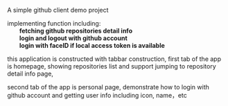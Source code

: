 A simple github client demo project

implementing function including:</br>
<B>&emsp;&emsp;fetching github repositories detail info</B></br>
<B>&emsp;&emsp;login and logout with github account</B></br>
<B>&emsp;&emsp;login with faceID if local access token is available</B></br>

this application is constructed with tabbar construction, first tab of the app is homepage, 
showing repositories list and support jumping to repository detail info page,

second tab of the app is personal page, demonstrate how to login with github account and 
getting user info including icon, name，etc
